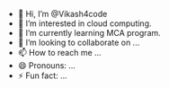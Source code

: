 - 👋 Hi, I’m @Vikash4code
- 👀 I’m interested in cloud computing.
- 🌱 I’m currently learning MCA program.
- 💞️ I’m looking to collaborate on ...
- 📫 How to reach me ...
- 😄 Pronouns: ...
- ⚡ Fun fact: ...

<!---
Vikash4code/Vikash4code is a ✨ special ✨ repository because its `README.md` (this file) appears on your GitHub profile.
You can click the Preview link to take a look at your changes.
--->
